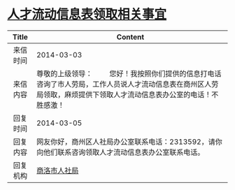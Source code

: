# <a href="http://www.shangluo.gov.cn/zmhd/ldxxxx.jsp?urltype=leadermail.LeaderMailContentUrl&wbtreeid=1112&leadermailid=2315">人才流动信息表领取相关事宜</a>
| Title |                                          Content                                          |
|:-----:|-------------------------------------------------------------------------------------------|
| 来信时间  | 2014-03-03                                                                                |
| 来信内容  | 尊敬的上级领导：         您好！我按照你们提供的信息打电话咨询了市人劳局，工作人员说人才流动信息表在商州区人劳局领取，麻烦提供下领取人才流动信息表办公室的电话！不胜感激！ |
| 回复时间  | 2014-03-05                                                                                |
| 回复内容  | 网友你好，商州区人社局办公室联系电话：2313592，请你向他们联系咨询领取人才流动信息表办公室联系电话。                                     |
| 回复机构  | <a href="../../category/agencies/商洛市人社局.md">商洛市人社局</a>                                    |